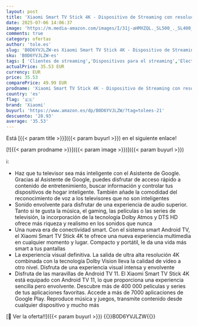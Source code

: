 ```yaml
---
layout: post
title: 'Xiaomi Smart TV Stick 4K - Dispositivo de Streaming con resolución 4K  3840 x 2160   tecnología Android TV 11  Dolby Atmos  Dolby Vision  Bluetooth 5.0  Mando a Distancia  Negro  Versión ES '
date: 2025-07-06 14:06:37
image: 'https://m.media-amazon.com/images/I/31j-aHMXZQL._SL500_._SL400_.jpg'
comments: true
category: ofertas
author: 'tole.es'
slug: 'B0D6YVJLZW-es Xiaomi Smart TV Stick 4K - Dispositivo de Streaming con...'
sku: 'B0D6YVJLZW-es'
tags: [ 'Clientes de streaming','Dispositivos para el streaming','Electrónica','Equipos de audio y Hi-Fi','smart','tv','xiaomi','🇪🇸', ]
actualPrice: 35.53 EUR
currency: EUR
price: 35.53
comparePrice: 49.99 EUR
prodname: 'Xiaomi Smart TV Stick 4K - Dispositivo de Streaming con resolución 4K  3840 x 2160   tecnología Android TV 11  Dolby Atmos  Dolby Vision  Bluetooth 5.0  Mando a Distancia  Negro  Versión ES '
country: 'es'
flag: '🇪🇸'
brand: 'Xiaomi'
buyurl: 'https://www.amazon.es/dp/B0D6YVJLZW/?tag=tolees-21'
descuento: '28.93'
average: '35.53'
---
```


Está [{{< param title >}}]({{< param buyurl >}}) en el siguiente enlace!

[![{{< param prodname >}}]({{< param image >}})]({{< param buyurl >}})

ℹ️:

- Haz que tu televisor sea más inteligente con el Asistente de Google. Gracias al Asistente de Google, puedes disfrutar de acceso rápido a contenido de entretenimiento, buscar información y controlar tus dispositivos de hogar inteligente. También añade la comodidad del reconocimiento de voz a los televisores que no son inteligentes
- Sonido envolvente para disfrutar de una experiencia de audio superior. Tanto si te gusta la música, el gaming, las películas o las series de televisión, la incorporación de la tecnología Dolby Atmos y DTS HD ofrece más riqueza y realismo en los sonidos que nunca
- Una nueva era de conectividad smart. Con el sistema smart Android TV, el Xiaomi Smart TV Stick 4K te ofrece una nueva experiencia multimedia en cualquier momento y lugar. Compacto y portátil, le da una vida más smart a tus pantallas
- La experiencia visual definitiva. La salida de ultra alta resolución 4K combinada con la tecnología Dolby Vision lleva la calidad de vídeo a otro nivel. Disfruta de una experiencia visual intensa y envolvente
- Disfruta de las maravillas de Android TV 11. El Xiaomi Smart TV Stick 4K está equipado con Android TV 11, lo que proporciona una experiencia sencilla pero envolvente. Descubre más de 400 000 películas y series de tus aplicaciones favoritas. Accede a más de 7000 aplicaciones de Google Play. Reproduce música y juegos, transmite contenido desde cualquier dispositivo y mucho más

[🛒 Ver la oferta!!]({{< param buyurl >}})
{{<world>}}B0D6YVJLZW{{</world>}}
